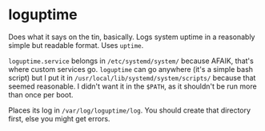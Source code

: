 loguptime
=========

Does what it says on the tin, basically. Logs system uptime in a reasonably
simple but readable format. Uses `uptime`.

`loguptime.service` belongs in `/etc/systemd/system/` because AFAIK, that's
where custom services go.
`loguptime` can go anywhere (it's a simple bash script) but I put it in
`/usr/local/lib/systemd/system/scripts/` because that seemed reasonable. I
didn't want it in the `$PATH`, as it shouldn't be run more than once per boot.

Places its log in `/var/log/loguptime/log`. You should create that directory
first, else you might get errors.
